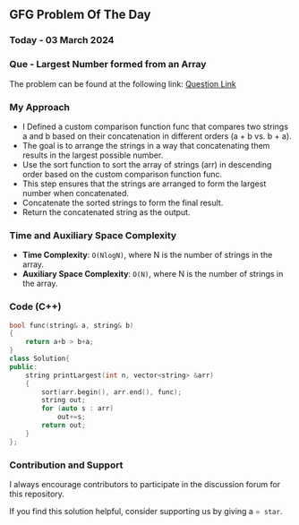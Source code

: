 ## GFG Problem Of The Day

### Today - 03 March 2024
### Que - Largest Number formed from an Array
The problem can be found at the following link: [Question Link](https://www.geeksforgeeks.org/problems/largest-number-formed-from-an-array1117/1)

### My Approach
- I Defined a custom comparison function func that compares two strings a and b based on their concatenation in different orders (a + b vs. b + a).
- The goal is to arrange the strings in a way that concatenating them results in the largest possible number.
- Use the sort function to sort the array of strings (arr) in descending order based on the custom comparison function func.
- This step ensures that the strings are arranged to form the largest number when concatenated.
- Concatenate the sorted strings to form the final result.
- Return the concatenated string as the output.

### Time and Auxiliary Space Complexity

- **Time Complexity**: `O(NlogN)`, where N is the number of strings in the array.
- **Auxiliary Space Complexity**: `O(N)`, where N is the number of strings in the array.

### Code (C++)
```cpp
bool func(string& a, string& b)
{
    return a+b > b+a;
}
class Solution{
public:
	string printLargest(int n, vector<string> &arr)
	{
	    sort(arr.begin(), arr.end(), func);
        string out;
        for (auto s : arr)
            out+=s;
        return out;
	}
};
```

### Contribution and Support

I always encourage contributors to participate in the discussion forum for this repository.

If you find this solution helpful, consider supporting us by giving a `⭐ star`.
